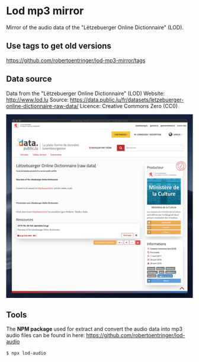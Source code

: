 # Lod mp3 mirror

Mirror of the audio data of the "Lëtzebuerger Online Dictionnaire" (LOD).

## Use tags to get old versions

https://github.com/robertoentringer/lod-mp3-mirror/tags

## Data source

Data from the "Lëtzebuerger Online Dictionnaire" (LOD)
Website: http://www.lod.lu
Source: https://data.public.lu/fr/datasets/letzebuerger-online-dictionnaire-raw-data/
Licence: Creative Commons Zero (CC0)

[![screenshot.png](screenshot.png)](https://data.public.lu/fr/datasets/letzebuerger-online-dictionnaire-raw-data/)

## Tools

The **NPM package** used for extract and convert the audio data into mp3 audio files can be found in here: https://github.com/robertoentringer/lod-audio

```shell
$ npx lod-audio
```
